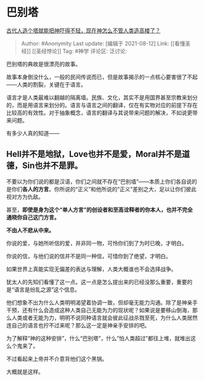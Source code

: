 # 巴别塔
[古代人造个塔就能把神吓得不轻，现在神怎么不管人类造高楼了？](https://www.zhihu.com/question/263558368/answer/546888903)

> Author: #Anonymity
> Last update: [编辑于 2021-08-12]
> Link: [[看懂圣经]] [[圣经悖论]]
> Tag: #神学
> 评论区:
> 泛讨论:

巴别塔的典故是很漂亮的故事。

故事本身倒没什么，一般的民间传说而已，但是故事揭示的一点核心要害很了不起——人类的割裂，关键在于语言。

语言才是人类最难以翻越的隔离墙。民族、文化，其实不是用国界甚至宗教来划分的，而是用语言来划分的。语言与语言之间的翻译，仅在有实物对应的前提下存在比较高的有效性。对于抽象概念，语言的翻译与其说带来问题的解决，不如说更带来问题。

有多少人真的知道——

## **Hell并不是地狱，Love也并不是爱，Moral并不是道德，Sin也并不是罪。**

不要以为你们说的都是汉语，你们之间就不存在“巴别墙”——本质上你们各自说的是你们**各人的方言**。你所说的“正义”和他所说的“正义”差别之大，足以让你们彼此视对方为仇敌。

甚至，**即使是身为这个“单人方言”的创设者和至高诠释者的你本人，也并不完全通晓你自己这门方言。**

**不由人不悲从中来。**

你说的爱，与她所听信的爱，并非同一物，可怜你们到了为时已晚，才明白。

你说的信，与他们说的信并不是同一种信，可惜你到了绝望，才明白。

如果世界上真能实现无偏差的表达与理解，人类大概谁也不会选择战争。

犹太人的先知们看懂了这一点。这一点是怎么提出来的已经没那么重要，重要的是“语言是纷乱之源”这个信息。

他们想象不出为什么人类明明渴望着协调一致，但却毫无能力沟通。除了是神亲手干预，还有什么会造成这种人类自己无能为力的现状呢？如果说是要移山倒海，那么人类或者无能为力，明明不说同种语言就会彼此征战杀戮至死，为什么人类居然连自己的语言也拧不过来呢？那么这一定是神亲手安排的吧。

为了解释“神的这种安排”，什么“巴别塔”，什么”怕人类超过”都往上堆，就堆出这么个鬼来了。

不过看起来上帝并不介意背他们这个黑锅。

大概就是这样。
